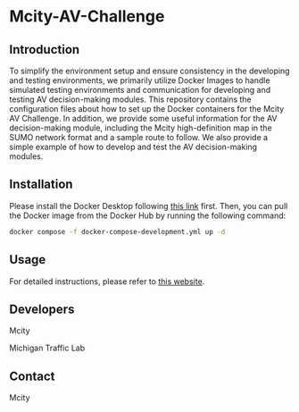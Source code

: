 # Mcity-AV-Challenge

## Introduction
To simplify the environment setup and ensure consistency in the developing and testing environments, we primarily utilize Docker Images to handle simulated testing environments and communication for developing and testing AV decision-making modules. This repository contains the configuration files about how to set up the Docker containers for the Mcity AV Challenge. In addition, we provide some useful information for the AV decision-making module, including the Mcity high-definition map in the SUMO network format and a sample route to follow. We also provide a simple example of how to develop and test the AV decision-making modules.

## Installation
Please install the Docker Desktop following [this link](https://docs.docker.com/desktop/) first. Then, you can pull the Docker image from the Docker Hub by running the following command:
```bash
docker compose -f docker-compose-development.yml up -d
```

## Usage
For detailed instructions, please refer to [this website](https://southern-property-d0c.notion.site/User-Manual-8cfa6e765bdf4475ac8555fd23b4f11e).

## Developers
Mcity

Michigan Traffic Lab

## Contact
Mcity